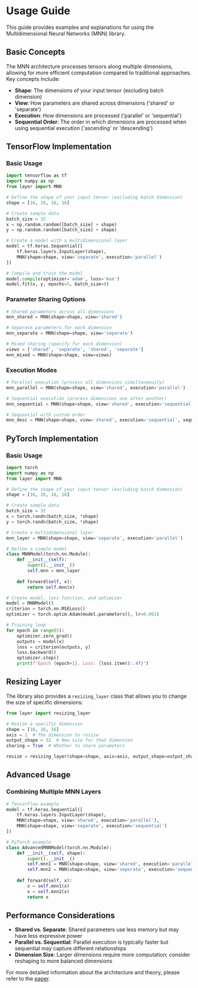 # Usage Guide

This guide provides examples and explanations for using the Multidimensional Neural Networks (MNN) library.

## Basic Concepts

The MNN architecture processes tensors along multiple dimensions, allowing for more efficient computation compared to traditional approaches. Key concepts include:

- **Shape**: The dimensions of your input tensor (excluding batch dimension)
- **View**: How parameters are shared across dimensions ('shared' or 'separate')
- **Execution**: How dimensions are processed ('parallel' or 'sequential')
- **Sequential Order**: The order in which dimensions are processed when using sequential execution ('ascending' or 'descending')

## TensorFlow Implementation

### Basic Usage

```python
import tensorflow as tf
import numpy as np
from layer import MNN

# Define the shape of your input tensor (excluding batch dimension)
shape = [16, 16, 16, 16]

# Create sample data
batch_size = 32
x = np.random.random([batch_size] + shape)
y = np.random.random([batch_size] + shape)

# Create a model with a multidimensional layer
model = tf.keras.Sequential([
    tf.keras.layers.InputLayer(shape),
    MNN(shape=shape, view='separate', execution='parallel')
])

# Compile and train the model
model.compile(optimizer='adam', loss='mse')
model.fit(x, y, epochs=5, batch_size=8)
```

### Parameter Sharing Options

```python
# Shared parameters across all dimensions
mnn_shared = MNN(shape=shape, view='shared')

# Separate parameters for each dimension
mnn_separate = MNN(shape=shape, view='separate')

# Mixed sharing (specify for each dimension)
views = ['shared', 'separate', 'shared', 'separate']
mnn_mixed = MNN(shape=shape, view=views)
```

### Execution Modes

```python
# Parallel execution (process all dimensions simultaneously)
mnn_parallel = MNN(shape=shape, view='shared', execution='parallel')

# Sequential execution (process dimensions one after another)
mnn_sequential = MNN(shape=shape, view='shared', execution='sequential')

# Sequential with custom order
mnn_desc = MNN(shape=shape, view='shared', execution='sequential', sequential_order='descending')
```

## PyTorch Implementation

### Basic Usage

```python
import torch
import numpy as np
from layer import MNN

# Define the shape of your input tensor (excluding batch dimension)
shape = [16, 16, 16, 16]

# Create sample data
batch_size = 32
x = torch.randn(batch_size, *shape)
y = torch.randn(batch_size, *shape)

# Create a multidimensional layer
mnn_layer = MNN(shape=shape, view='separate', execution='parallel')

# Define a simple model
class MNNModel(torch.nn.Module):
    def __init__(self):
        super().__init__()
        self.mnn = mnn_layer
        
    def forward(self, x):
        return self.mnn(x)

# Create model, loss function, and optimizer
model = MNNModel()
criterion = torch.nn.MSELoss()
optimizer = torch.optim.Adam(model.parameters(), lr=0.001)

# Training loop
for epoch in range(5):
    optimizer.zero_grad()
    outputs = model(x)
    loss = criterion(outputs, y)
    loss.backward()
    optimizer.step()
    print(f"Epoch {epoch+1}, Loss: {loss.item():.4f}")
```

## Resizing Layer

The library also provides a `resizing_layer` class that allows you to change the size of specific dimensions:

```python
from layer import resizing_layer

# Resize a specific dimension
shape = [16, 16, 16]
axis = 1  # The dimension to resize
output_shape = 32  # New size for that dimension
sharing = True  # Whether to share parameters

resize = resizing_layer(shape=shape, axis=axis, output_shape=output_shape, sharing=sharing)
```

## Advanced Usage

### Combining Multiple MNN Layers

```python
# TensorFlow example
model = tf.keras.Sequential([
    tf.keras.layers.InputLayer(shape),
    MNN(shape=shape, view='shared', execution='parallel'),
    MNN(shape=shape, view='separate', execution='sequential')
])

# PyTorch example
class AdvancedMNNModel(torch.nn.Module):
    def __init__(self, shape):
        super().__init__()
        self.mnn1 = MNN(shape=shape, view='shared', execution='parallel')
        self.mnn2 = MNN(shape=shape, view='separate', execution='sequential')
        
    def forward(self, x):
        x = self.mnn1(x)
        x = self.mnn2(x)
        return x
```

## Performance Considerations

- **Shared vs. Separate**: Shared parameters use less memory but may have less expressive power
- **Parallel vs. Sequential**: Parallel execution is typically faster but sequential may capture different relationships
- **Dimension Size**: Larger dimensions require more computation; consider reshaping to more balanced dimensions

For more detailed information about the architecture and theory, please refer to the [paper](paper.md).
